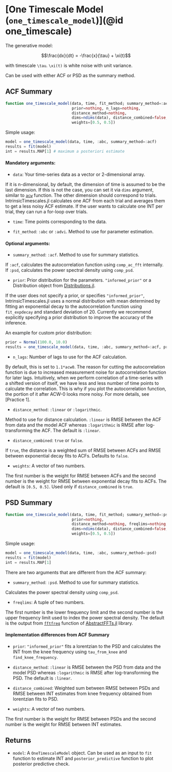 # [One Timescale Model (`one_timescale_model`)](@id one_timescale)

The generative model:

```math
\frac{dx}{dt} = -\frac{x}{\tau} + \xi(t)
```

with timescale ``\tau``. ``\xi(t)`` is white noise with unit variance. 

Can be used with either ACF or PSD as the summary method. 

## ACF Summary
```julia
function one_timescale_model(data, time, fit_method; summary_method=:acf,
                             prior=nothing, n_lags=nothing,
                             distance_method=nothing,
                             dims=ndims(data), distance_combined=false,
                             weights=[0.5, 0.5])
```

Simple usage:

```julia
model = one_timescale_model(data, time, :abc, summary_method=:acf)
results = fit(model)
int = results.MAP[1] # maximum a posteriori estimate
```

#### Mandatory arguments: 

* `data`: Your time-series data as a vector or 2-dimensional array. 

If it is n-dimensional, by default, the dimension of time is assumed to be the last dimension. If this is not the case, you can set it via `dims` argument, similar to [`acw`](acw.md) function. The other dimension should correspond to trials. IntrinsicTimescales.jl calculates one ACF from each trial and averages them to get a less noisy ACF estimate. If the user wants to calculate one INT per trial, they can run a for-loop over trials. 

* `time`: Time points corresponding to the data. 

* `fit_method`: `:abc` or `:advi`. Method to use for parameter estimation. 

#### Optional arguments: 

* `summary_method`: `:acf`. Method to use for summary statistics. 

If `:acf`, calculates the autocorrelation function using `comp_ac_fft` internally. If `:psd`, calculates the power spectral density using `comp_psd`. 

* `prior`: Prior distribution for the parameters. `"informed_prior"` or a Distribution object from [Distributions.jl](https://juliastats.org/Distributions.jl/stable/). 

If the user does not specify a prior, or specifies `"informed_prior"`, IntrinsicTimescales.jl uses a normal distribution with mean determined by fitting an exponential decay to the autocorrelation function using `fit_expdecay` and standard deviation of 20. Currently we recommend explicitly specifying a prior distribution to improve the accuracy of the inference. 

An example for custom prior distribution:

```julia
prior = Normal(100.0, 10.0)
results = one_timescale_model(data, time, :abc, summary_method=:acf, prior=prior)
```

* `n_lags`: Number of lags to use for the ACF calculation. 

By default, this is set to `1.1*acw0`. The reason for cutting the autocorrelation function is due to increased measurement noise for autocorrelation function for later lags. Intuitively, when we perform correlation of a time-series with a shifted version of itself, we have less and less number of time points to calculate the correlation. This is why if you plot the autocorrelation function, the portion of it after ACW-0 looks more noisy. For more details, see [Practice 1]. 

* `distance_method`: `:linear` or `:logarithmic`. 

Method to use for distance calculation. `:linear` is RMSE between the ACF from data and the model ACF whereas `:logarithmic` is RMSE after log-transforming the ACF. The default is `:linear`. 

* `distance_combined`: `true` or `false`. 

If `true`, the distance is a weighted sum of RMSE between ACFs and RMSE between exponential decay fits to ACFs. Defaults to `false`.

* `weights`: A vector of two numbers. 

The first number is the weight for RMSE between ACFs and the second number is the weight for RMSE between exponential decay fits to ACFs. The default is `[0.5, 0.5]`. Used only if `distance_combined` is `true`. 

## PSD Summary

```julia
function one_timescale_model(data, time, fit_method; summary_method=:psd,
                             prior=nothing, 
                             distance_method=nothing, freqlims=nothing,
                             dims=ndims(data), distance_combined=false,
                             weights=[0.5, 0.5])
```

Simple usage:

```julia
model = one_timescale_model(data, time, :abc, summary_method=:psd)
results = fit(model)
int = results.MAP[1]
```


There are two arguments that are different from the ACF summary:

* `summary_method`: `:psd`. Method to use for summary statistics. 

Calculates the power spectral density using `comp_psd`. 

* `freqlims`: A tuple of two numbers. 

The first number is the lower frequency limit and the second number is the upper frequency limit used to index the power spectral density. The default is the output from [`fftfreq`](https://juliamath.github.io/AbstractFFTs.jl/stable/api/#AbstractFFTs.fftfreq) function of [AbstractFFTs.jl](https://juliamath.github.io/AbstractFFTs.jl/stable/) library. 

#### Implementation differences from ACF Summary

* `prior`: `"informed_prior"` fits a lorentzian to the PSD and calculates the INT from the knee frequency using `tau_from_knee` and `find_knee_frequency`. 

* `distance_method`: `:linear` is RMSE between the PSD from data and the model PSD whereas `:logarithmic` is RMSE after log-transforming the PSD. The default is `:linear`. 

* `distance_combined`: Weighted sum between RMSE between PSDs and RMSE between INT estimates from knee frequency obtained from lorentzian fits to PSD. 

* `weights`: A vector of two numbers. 

The first number is the weight for RMSE between PSDs and the second number is the weight for RMSE between INT estimates. 

## Returns

* `model`: A `OneTimescaleModel` object. Can be used as an input to `fit` function to estimate INT and `posterior_predictive` function to plot posterior predictive check. 
